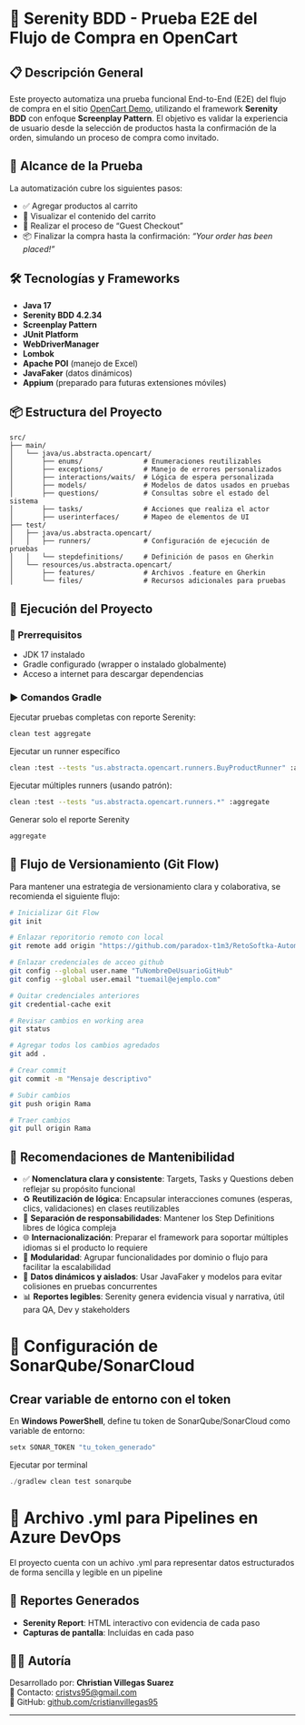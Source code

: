 # 🧪 Serenity BDD - Prueba E2E del Flujo de Compra en OpenCart

## 📋 Descripción General

Este proyecto automatiza una prueba funcional End-to-End (E2E) del flujo de compra en el sitio [OpenCart Demo](http://opencart.abstracta.us/), utilizando el framework **Serenity BDD** con enfoque **Screenplay Pattern**. El objetivo es validar la experiencia de usuario desde la selección de productos hasta la confirmación de la orden, simulando un proceso de compra como invitado.

## 🎯 Alcance de la Prueba

La automatización cubre los siguientes pasos:

- ✅ Agregar productos al carrito
- 🛒 Visualizar el contenido del carrito
- 👤 Realizar el proceso de “Guest Checkout”
- 📦 Finalizar la compra hasta la confirmación: _“Your order has been placed!”_

## 🛠️ Tecnologías y Frameworks

- **Java 17**
- **Serenity BDD 4.2.34**
- **Screenplay Pattern**
- **JUnit Platform**
- **WebDriverManager**
- **Lombok**
- **Apache POI** (manejo de Excel)
- **JavaFaker** (datos dinámicos)
- **Appium** (preparado para futuras extensiones móviles)

## 📦 Estructura del Proyecto

```
src/
├── main/
│   └── java/us.abstracta.opencart/
│       ├── enums/               # Enumeraciones reutilizables
│       ├── exceptions/          # Manejo de errores personalizados
│       ├── interactions/waits/  # Lógica de espera personalizada
│       ├── models/              # Modelos de datos usados en pruebas
│       ├── questions/           # Consultas sobre el estado del sistema
│       ├── tasks/               # Acciones que realiza el actor
│       ├── userinterfaces/      # Mapeo de elementos de UI
├── test/
│   ├── java/us.abstracta.opencart/
│   │   ├── runners/             # Configuración de ejecución de pruebas
│   │   └── stepdefinitions/     # Definición de pasos en Gherkin
│   └── resources/us.abstracta.opencart/
│       ├── features/            # Archivos .feature en Gherkin
│       └── files/               # Recursos adicionales para pruebas

```

## 🚀 Ejecución del Proyecto

### 🔧 Prerrequisitos

- JDK 17 instalado
- Gradle configurado (wrapper o instalado globalmente)
- Acceso a internet para descargar dependencias

### ▶️ Comandos Gradle

Ejecutar pruebas completas con reporte Serenity:

```bash
clean test aggregate
```

Ejecutar un runner específico

```bash
clean :test --tests "us.abstracta.opencart.runners.BuyProductRunner" :aggregate
```

Ejecutar múltiples runners (usando patrón):

```bash
clean :test --tests "us.abstracta.opencart.runners.*" :aggregate
```

Generar solo el reporte Serenity

```bash
aggregate
```

## 🌱 Flujo de Versionamiento (Git Flow)

Para mantener una estrategia de versionamiento clara y colaborativa, se recomienda el siguiente flujo:

```bash
# Inicializar Git Flow
git init

# Enlazar reporitorio remoto con local
git remote add origin "https://github.com/paradox-t1m3/RetoSoftka-AutomatizacionWeb.git"

# Enlazar credenciales de acceo github
git config --global user.name "TuNombreDeUsuarioGitHub"
git config --global user.email "tuemail@ejemplo.com"

# Quitar credenciales anteriores
git credential-cache exit

# Revisar cambios en working area
git status

# Agregar todos los cambios agredados
git add .

# Crear commit
git commit -m "Mensaje descriptivo"

# Subir cambios
git push origin Rama

# Traer cambios
git pull origin Rama
```

## 🧠 Recomendaciones de Mantenibilidad

- ✅ **Nomenclatura clara y consistente**: Targets, Tasks y Questions deben reflejar su propósito funcional
- ♻️ **Reutilización de lógica**: Encapsular interacciones comunes (esperas, clics, validaciones) en clases reutilizables
- 🧩 **Separación de responsabilidades**: Mantener los Step Definitions libres de lógica compleja
- 🌐 **Internacionalización**: Preparar el framework para soportar múltiples idiomas si el producto lo requiere
- 📁 **Modularidad**: Agrupar funcionalidades por dominio o flujo para facilitar la escalabilidad
- 🧪 **Datos dinámicos y aislados**: Usar JavaFaker y modelos para evitar colisiones en pruebas concurrentes
- 📊 **Reportes legibles**: Serenity genera evidencia visual y narrativa, útil para QA, Dev y stakeholders

# 🔑 Configuración de SonarQube/SonarCloud

## Crear variable de entorno con el token

En **Windows PowerShell**, define tu token de SonarQube/SonarCloud como variable de entorno:

```powershell
setx SONAR_TOKEN "tu_token_generado"
```

Ejecutar por terminal 

```powershell
./gradlew clean test sonarqube
```
# 📄 Archivo .yml para Pipelines en Azure DevOps

El proyecto cuenta con un achivo .yml para representar datos estructurados de forma sencilla y legible en un pipeline

## 📄 Reportes Generados

- **Serenity Report**: HTML interactivo con evidencia de cada paso
- **Capturas de pantalla**: Incluidas en cada paso

## 👨‍💻 Autoría

Desarrollado por: **Christian Villegas Suarez**  
📧 Contacto: [cristvs95@gmail.com](mailto:cristvs95@gmail.com)  
🔗 GitHub: [github.com/cristianvillegas95](https://github.com/paradox-t1m3/RetoSoftka-AutomatizacionWeb)

---